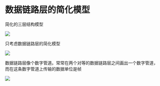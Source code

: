 # 数据链路层的简化模型

简化的三层结构模型

![](https://cdn.jsdelivr.net/gh/ZanderZhao/img20/file/20191105002307.png)

只考虑数据链路层的简化模型

![](https://cdn.jsdelivr.net/gh/ZanderZhao/img20/file/20191105002342.png)



数据链路层像个数字管道。常常在两个对等的数据链路层之间画出一个数字管道，而在这条数字管道上传输的数据单位是帧

![](https://cdn.jsdelivr.net/gh/ZanderZhao/img20/file/20191105002418.png)

